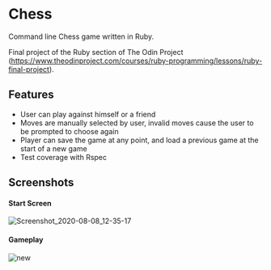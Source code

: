 # Chess

Command line Chess game written in Ruby. 

Final project of the Ruby section of The Odin Project (https://www.theodinproject.com/courses/ruby-programming/lessons/ruby-final-project).

## Features

- User can play against himself or a friend
- Moves are manually selected by user, invalid moves cause the user to be prompted to choose again
- Player can save the game at any point, and load a previous game at the start of a new game
- Test coverage with Rspec

## Screenshots 

#### Start Screen

![Screenshot_2020-08-08_12-35-17](https://user-images.githubusercontent.com/52515015/89716733-1d0cca80-d975-11ea-80ba-6a10d7d7f50c.png)


#### Gameplay

![new](https://user-images.githubusercontent.com/52515015/89716725-08c8cd80-d975-11ea-94ec-ce95b9b9c9f0.png)


